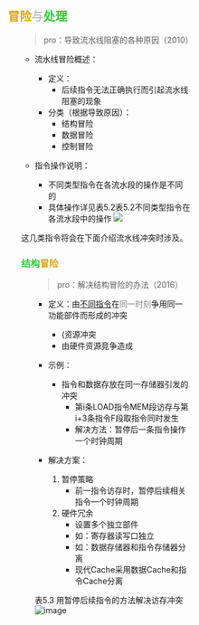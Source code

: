 <div style="float: left; width: 64%; padding: 1%;">

## <span style="color: Goldenrod;">冒险</span><span style="color: silver;">与<span style="color: LimeGreen;">处理  

<ul>

>pro：导致流水线阻塞的各种原因（2010）  

- 流水线冒险概述：
  - 定义：
    - 后续指令无法正确执行而引起流水线阻塞的现象
  - 分类（根据导致原因）：
    - 结构冒险
    - 数据冒险 
    - 控制冒险

- 指令操作说明：
  - 不同类型指令在各流水段的操作是不同的
  - 具体操作详见表5.2表5.2不同类型指令在各流水段中的操作
![](https://cdn-mineru.openxlab.org.cn/model-mineru/prod/0e6ae322ef1d230d3622eda619a0b7d751d40c5ad99cf6bbc3f88c1bdf5ad624.jpg)  

这几类指令将会在下面介绍流水线冲突时涉及。  

###  <span style="color: LimeGreen;">结构</span><span style="color: Goldenrod;">冒险  

<ul>

>pro：解决结构冒险的办法（2016）  

- 定义：由<u>不同指令</u>在<span style="color: gray;">同一时刻</span>争用同一功能部件而形成的冲突
  - (资源冲突
  - 由硬件资源竞争造成

- 示例：
  - 指令和数据存放在同一存储器引发的冲突
    - 第i条LOAD指令MEM段访存与第i+3条指令F段取指令同时发生
    - 解决方法：暂停后一条指令操作一个时钟周期

- 解决方案：
  1. 暂停策略
     - 前一指令访存时，暂停后续相关指令一个时钟周期
  2. 硬件冗余
     - 设置多个独立部件
     - 如：寄存器读写口独立
     - 如：数据存储器和指令存储器分离
     - 现代Cache采用数据Cache和指令Cache分离

表5.3 用暂停后续指令的方法解决访存冲突
![image](https://bluejedis.github.io/picx-images-hosting/test/image.7zqhnkwshy.webp)

</ul>
</div>
<div style="float: right; width: 26%; padding: 1%;">

</div>
<div style="clear: both;"></div>

